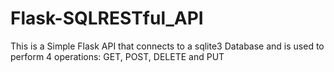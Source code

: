 # Flask-SQLRESTful_API
This is a Simple Flask API that connects to a sqlite3 Database and is used to perform 4 operations: GET, POST, DELETE and PUT
